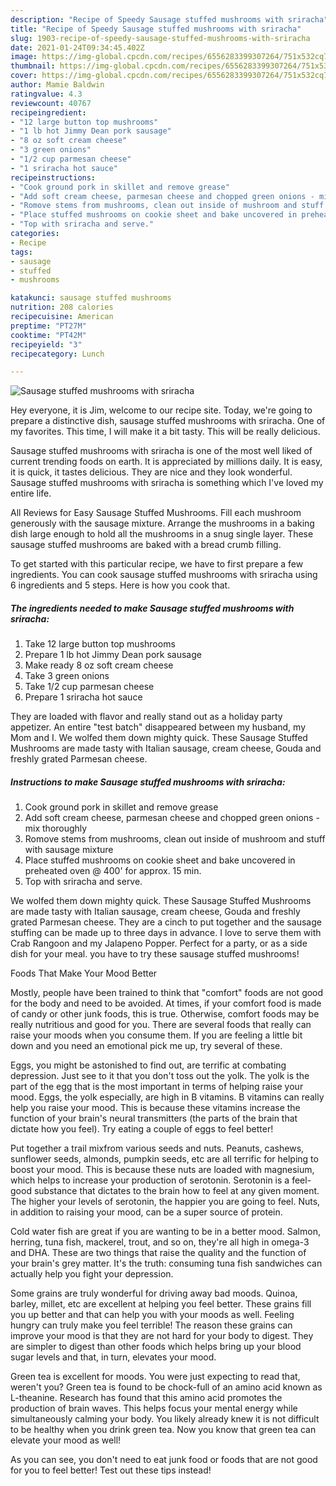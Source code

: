 ```yaml
---
description: "Recipe of Speedy Sausage stuffed mushrooms with sriracha"
title: "Recipe of Speedy Sausage stuffed mushrooms with sriracha"
slug: 1903-recipe-of-speedy-sausage-stuffed-mushrooms-with-sriracha
date: 2021-01-24T09:34:45.402Z
image: https://img-global.cpcdn.com/recipes/6556283399307264/751x532cq70/sausage-stuffed-mushrooms-with-sriracha-recipe-main-photo.jpg
thumbnail: https://img-global.cpcdn.com/recipes/6556283399307264/751x532cq70/sausage-stuffed-mushrooms-with-sriracha-recipe-main-photo.jpg
cover: https://img-global.cpcdn.com/recipes/6556283399307264/751x532cq70/sausage-stuffed-mushrooms-with-sriracha-recipe-main-photo.jpg
author: Mamie Baldwin
ratingvalue: 4.3
reviewcount: 40767
recipeingredient:
- "12 large button top mushrooms"
- "1 lb hot Jimmy Dean pork sausage"
- "8 oz soft cream cheese"
- "3 green onions"
- "1/2 cup parmesan cheese"
- "1 sriracha hot sauce"
recipeinstructions:
- "Cook ground pork in skillet and remove grease"
- "Add soft cream cheese, parmesan cheese and chopped green onions - mix thoroughly"
- "Romove stems from mushrooms, clean out inside of mushroom and stuff with sausage mixture"
- "Place stuffed mushrooms on cookie sheet and bake uncovered in preheated oven @ 400&#39; for approx. 15 min."
- "Top with sriracha and serve."
categories:
- Recipe
tags:
- sausage
- stuffed
- mushrooms

katakunci: sausage stuffed mushrooms 
nutrition: 208 calories
recipecuisine: American
preptime: "PT27M"
cooktime: "PT42M"
recipeyield: "3"
recipecategory: Lunch

---
```



![Sausage stuffed mushrooms with sriracha](https://img-global.cpcdn.com/recipes/6556283399307264/751x532cq70/sausage-stuffed-mushrooms-with-sriracha-recipe-main-photo.jpg)

Hey everyone, it is Jim, welcome to our recipe site. Today, we're going to prepare a distinctive dish, sausage stuffed mushrooms with sriracha. One of my favorites. This time, I will make it a bit tasty. This will be really delicious.

Sausage stuffed mushrooms with sriracha is one of the most well liked of current trending foods on earth. It is appreciated by millions daily. It is easy, it is quick, it tastes delicious. They are nice and they look wonderful. Sausage stuffed mushrooms with sriracha is something which I've loved my entire life.

All Reviews for Easy Sausage Stuffed Mushrooms. Fill each mushroom generously with the sausage mixture. Arrange the mushrooms in a baking dish large enough to hold all the mushrooms in a snug single layer. These sausage stuffed mushrooms are baked with a bread crumb filling.


To get started with this particular recipe, we have to first prepare a few ingredients. You can cook sausage stuffed mushrooms with sriracha using 6 ingredients and 5 steps. Here is how you cook that.

<!--inarticleads1-->

##### The ingredients needed to make Sausage stuffed mushrooms with sriracha:

1. Take 12 large button top mushrooms
1. Prepare 1 lb hot Jimmy Dean pork sausage
1. Make ready 8 oz soft cream cheese
1. Take 3 green onions
1. Take 1/2 cup parmesan cheese
1. Prepare 1 sriracha hot sauce


They are loaded with flavor and really stand out as a holiday party appetizer. An entire &#34;test batch&#34; disappeared between my husband, my Mom and I. We wolfed them down mighty quick. These Sausage Stuffed Mushrooms are made tasty with Italian sausage, cream cheese, Gouda and freshly grated Parmesan cheese. 

<!--inarticleads2-->

##### Instructions to make Sausage stuffed mushrooms with sriracha:

1. Cook ground pork in skillet and remove grease
1. Add soft cream cheese, parmesan cheese and chopped green onions - mix thoroughly
1. Romove stems from mushrooms, clean out inside of mushroom and stuff with sausage mixture
1. Place stuffed mushrooms on cookie sheet and bake uncovered in preheated oven @ 400&#39; for approx. 15 min.
1. Top with sriracha and serve.


We wolfed them down mighty quick. These Sausage Stuffed Mushrooms are made tasty with Italian sausage, cream cheese, Gouda and freshly grated Parmesan cheese. They are a cinch to put together and the sausage stuffing can be made up to three days in advance. I love to serve them with Crab Rangoon and my Jalapeno Popper. Perfect for a party, or as a side dish for your meal. you have to try these sausage stuffed mushrooms! 

Foods That Make Your Mood Better


Mostly, people have been trained to think that "comfort" foods are not good for the body and need to be avoided. At times, if your comfort food is made of candy or other junk foods, this is true. Otherwise, comfort foods may be really nutritious and good for you. There are several foods that really can raise your moods when you consume them. If you are feeling a little bit down and you need an emotional pick me up, try several of these.

Eggs, you might be astonished to find out, are terrific at combating depression. Just see to it that you don't toss out the yolk. The yolk is the part of the egg that is the most important in terms of helping raise your mood. Eggs, the yolk especially, are high in B vitamins. B vitamins can really help you raise your mood. This is because these vitamins increase the function of your brain's neural transmitters (the parts of the brain that dictate how you feel). Try eating a couple of eggs to feel better!

Put together a trail mixfrom various seeds and nuts. Peanuts, cashews, sunflower seeds, almonds, pumpkin seeds, etc are all terrific for helping to boost your mood. This is because these nuts are loaded with magnesium, which helps to increase your production of serotonin. Serotonin is a feel-good substance that dictates to the brain how to feel at any given moment. The higher your levels of serotonin, the happier you are going to feel. Nuts, in addition to raising your mood, can be a super source of protein.

Cold water fish are great if you are wanting to be in a better mood. Salmon, herring, tuna fish, mackerel, trout, and so on, they're all high in omega-3 and DHA. These are two things that raise the quality and the function of your brain's grey matter. It's the truth: consuming tuna fish sandwiches can actually help you fight your depression. 

Some grains are truly wonderful for driving away bad moods. Quinoa, barley, millet, etc are excellent at helping you feel better. These grains fill you up better and that can help you with your moods as well. Feeling hungry can truly make you feel terrible! The reason these grains can improve your mood is that they are not hard for your body to digest. They are simpler to digest than other foods which helps bring up your blood sugar levels and that, in turn, elevates your mood.

Green tea is excellent for moods. You were just expecting to read that, weren't you? Green tea is found to be chock-full of an amino acid known as L-theanine. Research has found that this amino acid promotes the production of brain waves. This helps focus your mental energy while simultaneously calming your body. You likely already knew it is not difficult to be healthy when you drink green tea. Now you know that green tea can elevate your mood as well!

As you can see, you don't need to eat junk food or foods that are not good for you to feel better! Test out  these tips  instead!


